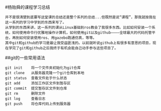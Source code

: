 #杨贻舜的课程学习总结

	并不是很清楚到底要写这堂课的总结还是整个系列的总结...但既然是说“课程”，那我就按我在这一系列的学习中学到的东西来写了。
	从学到的东西来讲，这一系列的课从Linux基础到ros教会了我很多东西。比如如何安装一个系统，如何使用命令行优雅地操作计算机，如何使用git以及github————全球最大的代码托管平台，再到如何安装使用ros、用gazebo跑通仿真，等等。
	其中git和github的学习是最让我受益匪浅的。以前就听说github上有很多有意思的项目，现在学完了git和github之后我终于有机会能自己动手参与这些项目了。

##git的一些常用语法
```
git init 	将一个文件夹初始化为git仓库
git clone 	从服务器克隆一个git仓库到本地
git status 	查看文件处于什么状态
git add 	添加工作区文件到暂存区
git commit 	提交暂存区文件到仓库
git rm		删除文件
git log		查看日志
git push	将仓库代码上传到服务器

```

